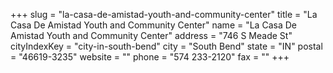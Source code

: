 +++
slug = "la-casa-de-amistad-youth-and-community-center"
title = "La Casa De Amistad Youth and Community Center"
name = "La Casa De Amistad Youth and Community Center"
address = "746 S Meade St"
cityIndexKey = "city-in-south-bend"
city = "South Bend"
state = "IN"
postal = "46619-3235"
website = ""
phone = "574 233-2120"
fax = ""
+++
